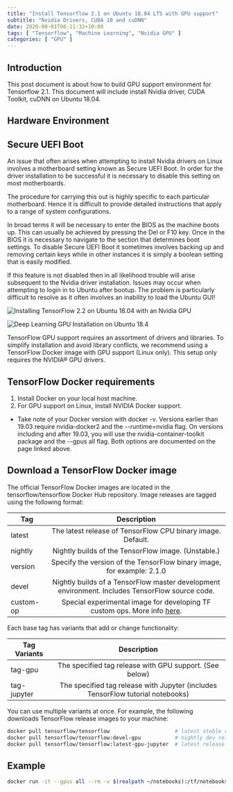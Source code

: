 ```yaml
---
title: "Install Tensorflow 2.1 on Ubuntu 18.04 LTS with GPU support"
subtitle: "Nvidia Drivers, CUDA 10 and cuDNN"
date: 2020-00-01T06:11:32+10:00
tags: [ "Tensorflow", "Machine Learning", "Nvidia GPU" ]
categories: [ "GPU" ]
---
```

## Introduction
This post document is about how to build GPU support environment for Tensorflow 2.1. This document will include install Nvidia driver, CUDA Toolkit, cuDNN on Ubuntu 18.04.

## Hardware Environment

## Secure UEFI Boot

An issue that often arises when attempting to install Nvidia drivers on Linux involves a motherboard setting known as Secure UEFI Boot. In order for the driver installation to be successful it is necessary to disable this setting on most motherboards.

The procedure for carrying this out is highly specific to each particular motherboard. Hence it is difficult to provide detailed instructions that apply to a range of system configurations.

In broad terms it will be necessary to enter the BIOS as the machine boots up. This can usually be achieved by pressing the Del or F10 key. Once in the BIOS it is necessary to navigate to the section that determines boot settings. To disable Secure UEFI Boot it sometimes involves backing up and removing certain keys while in other instances it is simply a boolean setting that is easily modified.

If this feature is not disabled then in all likelihood trouble will arise subsequent to the Nvidia driver installation. Issues may occur when attempting to login in to Ubuntu after bootup. The problem is particularly difficult to resolve as it often involves an inability to load the Ubuntu GUI!

![Installing TensorFlow 2.2 on Ubuntu 18.04 with an Nvidia GPU](https://www.quantstart.com/articles/installing-tensorflow-22-on-ubuntu-1804-with-an-nvidia-gpu/)

![Deep Learning GPU Installation on Ubuntu 18.4](https://towardsdatascience.com/deep-learning-gpu-installation-on-ubuntu-18-4-9b12230a1d31)

TensorFlow GPU support requires an assortment of drivers and libraries. To simplify installation and avoid library conflicts, we recommend using a TensorFlow Docker image with GPU support (Linux only). This setup only requires the NVIDIA® GPU drivers.

## TensorFlow Docker requirements
1. Install Docker on your local host machine.
2. For GPU support on Linux, install NVIDIA Docker support.
+ Take note of your Docker version with docker -v. Versions earlier than 19.03 require nvidia-docker2 and the --runtime=nvidia flag. On versions including and after 19.03, you will use the nvidia-container-toolkit package and the --gpus all flag. Both options are documented on the page linked above.

## Download a TensorFlow Docker image
The official TensorFlow Docker images are located in the tensorflow/tensorflow Docker Hub repository. Image releases are tagged using the following format:

| Tag | Description |
| --- |:-----------:|
| latest | The latest release of TensorFlow CPU binary image. Default.|
| nightly | Nightly builds of the TensorFlow image. (Unstable.) |
| version | Specify the version of the TensorFlow binary image, for example: 2.1.0 |
| devel | Nightly builds of a TensorFlow master development environment. Includes TensorFlow source code.|
| custom-op | Special experimental image for developing TF custom ops. More info [here](https://github.com/tensorflow/custom-op).

Each base tag has variants that add or change functionality:

| Tag Variants | Description |
| ------------ |:-----------:|
| tag-gpu      | The specified tag release with GPU support. (See below) |
| tag-jupyter  | The specified tag release with Jupyter (includes TensorFlow tutorial notebooks) |

You can use multiple variants at once. For example, the following downloads TensorFlow release images to your machine:

```bash
docker pull tensorflow/tensorflow                     # latest stable release
docker pull tensorflow/tensorflow:devel-gpu           # nightly dev release w/ GPU support
docker pull tensorflow/tensorflow:latest-gpu-jupyter  # latest release w/ GPU support and Jupyter

```

## Example
```bash
docker run -it --gpus all --rm -v $(realpath ~/notebooks):/tf/notebooks -p 8888:8888 tensorflow/tensorflow:latest-gpu-jupyter
```
